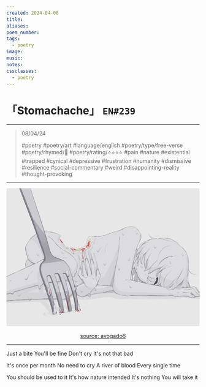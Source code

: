 ```yaml
---
created: 2024-04-08
title:
aliases:
poem_number:
tags:
  - poetry
image:
music:
notes:
cssclasses:
  - poetry
---
```

# 「Stomachache」 `EN#239`

---

> 08/04/24
> 
> #poetry 
> #poetry/art 
> #language/english 
> #poetry/type/free-verse 
> #poetry/rhymed/🔴 
> #poetry/rating/⭐⭐⭐⭐ 
> #pain #nature #existential #trapped #cynical #depressive #frustration #humanity #dismissive #resilience #social-commentary #weird #disappointing-reality #thought-provoking 

---

![poem-stomachache](../!art/poem-stomachache.jpg)


<center class="img_caption"><a href="https://www.avogado6.com/diary2022?lightbox=dataItem-ldkg4hxe10" class="source-link">source: avogado6</a></center>

---

Just a bite
You'll be fine
Don't cry
It's not that bad

It's once per month
No need to cry
A river of blood
Every single time

You should be used to it
It's how nature intended
It's nothing
You will take it